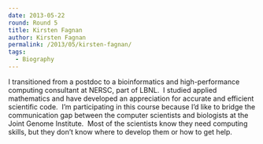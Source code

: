 ```yaml
---
date: 2013-05-22
round: Round 5
title: Kirsten Fagnan
author: Kirsten Fagnan
permalink: /2013/05/kirsten-fagnan/
tags:
  - Biography
---
```

I transitioned from a postdoc to a bioinformatics and high-performance computing consultant at NERSC, part of LBNL.  I studied applied mathematics and have developed an appreciation for accurate and efficient scientific code.  I&#8217;m participating in this course because I&#8217;d like to bridge the communication gap between the computer scientists and biologists at the Joint Genome Institute.  Most of the scientists know they need computing skills, but they don&#8217;t know where to develop them or how to get help.
